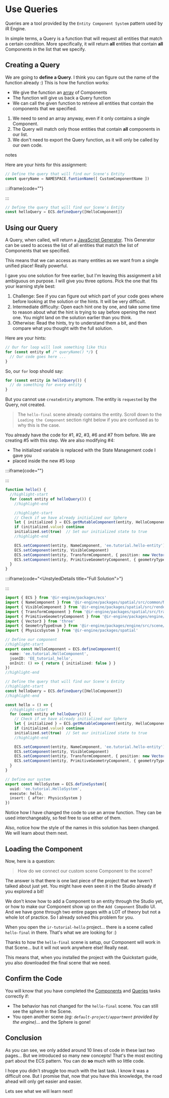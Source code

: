 # Use Queries

Queries are a tool provided by the `Entity Component System` pattern used by iR Engine.

In simple terms, a Query is a function that will request all entities that match a certain condition.
More specifically, it will return **all** entities that contain **all** Components in the list that we specify.

## Creating a Query

We are going to **define a Query**. I think you can figure out the name of the function already :)
This is how the function works:

- We give the function an [array](https://developer.mozilla.org/en-US/docs/Web/JavaScript/Reference/Global_Objects/Array) of Components
- The function will give us back a Query function
- We can call the given function to retrieve all entities that contain the components that we specified.



1. We need to send an array anyway, even if it only contains a single Component.
2. The Query will match only those entities that contain **all** components in our list.
3. We don't need to export the Query function, as it will only be called by our own code.

notes

Here are your hints for this assignment:

```ts
// Define the query that will find our Scene's Entity
const queryName = NAMESPACE.funtionName([ CustomComponentName ])
```

:::iframe{code="<TechnicalNote title=&#x22;Solution&#x22;>"}

:::

```ts
// Define the query that will find our Scene's Entity
const helloQuery = ECS.defineQuery([HelloComponent])
```

## Using our Query

A Query, when called, will return a [JavaScript Generator](https://developer.mozilla.org/en-US/docs/Web/JavaScript/Guide/Iterators_and_Generators#generator_functions).
This Generator can be used to access the list of all entities that match the list of Components that we specified.

This means that we can access as many entities as we want from a single unified place!
Really powerful.

I gave you one solution for free earlier, but I'm leaving this assignment a bit ambiguous on purpose.
I will give you three options. Pick the one that fits your learning style best:

1. Challenge:
   See if you can figure out which part of your code goes where before looking at the solution or the hints. It will be very difficult.
2. Intermediate difficulty:
   Open each hint one by one, and take some time to reason about what the hint is trying to say before opening the next one.
   You might land on the solution earlier than you think.
3. Otherwise:
   Read the hints, try to understand them a bit, and then compare what you thought with the full solution.

Here are your hints:

```ts
// Our for loop will look something like this
for (const entity of /* queryName() */) {
  // Our code goes here ...
}
```

So, our `for` loop should say:

```ts
for (const entity in helloQuery()) {
  // do something for every entity
}
```

But you cannot use `createEntity` anymore.
The entity is `requested` by the Query, not created.

> The `hello-final` scene already contains the entity.
> Scroll down to the `Loading the Component` section right below if you are confused as to why this is the case.

You already have the code for #1, #2, #3, #6 and #7 from before.
We are creating #5 with this step.
We are also modifying #4:

- The initialized variable is replaced with the State Management code I gave you
- &#x20;placed inside the new #5 loop&#x20;

:::iframe{code="<TechnicalNote title=&#x22;Solution&#x22;>"}

:::

```ts
function hello() {
  //highlight-start
  for (const entity of helloQuery()) {
    //highlight-end

    //highlight-start
    // Check if we have already initialized our Sphere
    let { initialized } = ECS.getMutableComponent(entity, HelloComponent)
    if (initialized.value) continue
    initialized.set(true)  // Set our initialized state to true
    //highlight-end

    ECS.setComponent(entity, NameComponent, 'ee.tutorial.hello-entity')
    ECS.setComponent(entity, VisibleComponent)
    ECS.setComponent(entity, TransformComponent, { position: new Vector3(0, 1, 0) })
    ECS.setComponent(entity, PrimitiveGeometryComponent, { geometryType: GeometryTypeEnum.SphereGeometry })
  }
}
```

:::iframe{code="<UnstyledDetails title=&#x22;Full Solution&#x22;>"}

:::

```ts
import { ECS } from '@ir-engine/packages/ecs'
import { NameComponent } from '@ir-engine/packages/spatial/src/common/NameComponent'
import { VisibleComponent } from '@ir-engine/packages/spatial/src/renderer/components/VisibleComponent'
import { TransformComponent } from '@ir-engine/packages/spatial/src/transform/components/TransformComponent'
import { PrimitiveGeometryComponent } from '@ir-engine/packages/engine/src/scene/components/PrimitiveGeometryComponent'
import { Vector3 } from 'three'
import { GeometryTypeEnum } from '@ir-engine/packages/engine/src/scene/constants/GeometryTypeEnum'
import { PhysicsSystem } from '@ir-engine/packages/spatial'

// Define our component
//highlight-start
export const HelloComponent = ECS.defineComponent({
  name: 'ee.tutorial.HelloComponent',
  jsonID: 'EE_tutorial_hello',
  onInit: () => { return { initialized: false } }
})
//highlight-end

// Define the query that will find our Scene's Entity
//highlight-start
const helloQuery = ECS.defineQuery([HelloComponent])
//highlight-end

const hello = () => {
  //highlight-start
  for (const entity of helloQuery()) {
    // Check if we have already initialized our Sphere
    let { initialized } = ECS.getMutableComponent(entity, HelloComponent)
    if (initialized.value) continue
    initialized.set(true)  // Set our initialized state to true
    //highlight-end

    ECS.setComponent(entity, NameComponent, 'ee.tutorial.hello-entity')
    ECS.setComponent(entity, VisibleComponent)
    ECS.setComponent(entity, TransformComponent, { position: new Vector3(0, 1, 0) })
    ECS.setComponent(entity, PrimitiveGeometryComponent, { geometryType: GeometryTypeEnum.SphereGeometry })
  }
}

// Define our system
export const HelloSystem = ECS.defineSystem({
  uuid: 'ee.tutorial.HelloSystem',
  execute: hello,
  insert: { after: PhysicsSystem }
})
```

Notice how I have changed the code to use an arrow function.
They can be used interchangeably, so feel free to use either of them.

Also, notice how the style of the names in this solution has been changed.
We will learn about them next.
&#x20;

## Loading the Component

Now, here is a question:

> How do we connect our custom scene Component to the scene?

The answer is that there is one last piece of the project that we haven't talked about just yet.
You might have even seen it in the Studio already if you explored a bit!

We don't know how to add a Component to an entity through the Studio yet, or how to make our Component show up on the `Add Component` Studio UI.
And we have gone through two entire pages with a LOT of theory but not a whole lot of practice.
So I already solved this problem for you.

When you open the `ir-tutorial-hello` project... there is a scene called `hello-final` in there.
That's what we are looking for :)

Thanks to how the `hello-final` scene is setup, our Component will work in that Scene... but it will not work anywhere else! Really neat.

This means that, when you installed the project with the Quickstart guide, you also downloaded the final scene that we need.
&#x20;

## Confirm the Code

You will know that you have completed the [Components]() and [Queries]() tasks correctly if:

- The behavior has not changed for the `hello-final` scene. You can still see the sphere in the Scene.
- You open another scene *(eg: *`default-project/appartment`* provided by the engine)*...
  and the Sphere is gone!

## Conclusion

As you can see, we only added around 10 lines of code in these last two pages...
But we introduced so many new concepts!
That's the most exciting part about the ECS pattern. You can do **so** much with so little code.

I hope you didn't struggle too much with the last task. I know it was a difficult one.
But I promise that, now that you have this knowledge, the road ahead will only get easier and easier.

Lets see what we will learn next!
